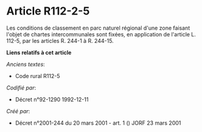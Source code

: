 # Article R112-2-5

Les conditions de classement en parc naturel régional d'une zone faisant l'objet de chartes intercommunales sont fixées, en
application de l'article L. 112-5, par les articles R. 244-1 à R. 244-15.

**Liens relatifs à cet article**

_Anciens textes_:

  - Code rural R112-5

_Codifié par_:

  - Décret n°92-1290 1992-12-11

_Créé par_:

  - Décret n°2001-244 du 20 mars 2001 - art. 1 () JORF 23 mars 2001
